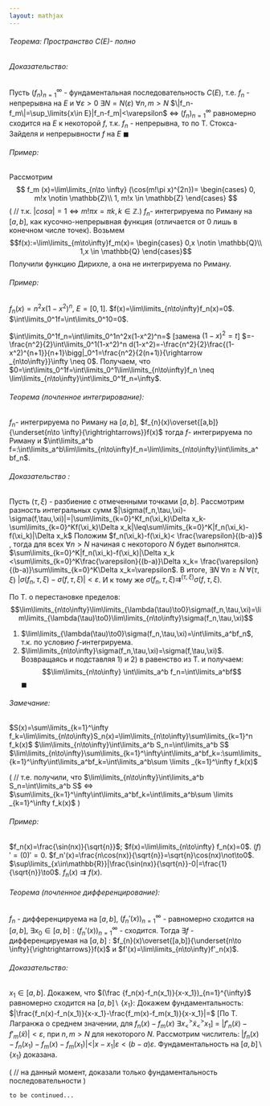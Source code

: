 ```yaml
---  
layout: mathjax  
---  
```


###### Теорема: Пространство $C(E)$- полно
###### Доказательство: 
Пусть $(f_n)_{n=1}^\infty$ - фундаментальная последовательность $C(E)$, т.е. $f_n$ - непрерывна на $E$ и $\forall \varepsilon>0$ $\exists N=N(\varepsilon)$ $\forall n,m >N$  $\|f_n-f_m\|=\sup_\limits{x\in E}|f_n-f_m|<\varepsilon$ $\Leftrightarrow$ $(f_n)_{n=1}^{\infty}$ равномерно сходится на $E$ к некоторой $f$, т.к. $f_n$ - непрерывна, то по Т. Стокса-Зайделя и непрерывности $f$ на $E$ $\blacksquare$

###### Пример:
Рассмотрим 
$$
f_m (x)=\lim\limits_{n\to \infty} (\cos(m!\pi x)^{2n})=
\begin{cases}
0, m!x \notin \mathbb{Z}\\
1, m!x \in \mathbb{Z}
\end{cases}
$$
( // т.к. $|cos\alpha|=1 \Leftrightarrow m!\pi x = \pi k, k\in \mathbb{Z}.$)
$f_n$- интегрируема по Риману на $[a,b]$, как кусочно-непрерывная функция (отличается от $0$ лишь в конечном числе точек).
Возьмем $$f(x):=\lim\limits_{m\to\infty}f_m(x)=
\begin{cases}
0,x \notin \mathbb{Q}\\
1,x \in \mathbb{Q}
\end{cases}$$ Получили функцию Дирихле, а она  не интегрируема по Риману.

###### Пример:
$f_n(x)=n^2x(1-x^2)^n,$  $E=[0,1]$.
$f(x)=\lim\limits_{n\to\infty}f_n(x)=0$. $\int\limits_0^1f=\int\limits_0^10=0$.

$\int\limits_0^1f_n=\int\limits_0^1n^2x(1-x^2)^n=$ \[замена $(1-x)^2=t$] $=-\frac{n^2}{2}\int\limits_0^1(1-x^2)^n d(1-x^2)=-\frac{n^2}{2}\frac{(1-x^2)^{n+1}}{n+1}\bigg|_0^1=\frac{n^2}{2(n+1)}{\rightarrow _{n\to\infty}}\infty \neq 0$.
Получаем, что $0=\int\limits_0^1f=\int\limits_0^1\lim\limits_{n\to\infty}f_n \neq \lim\limits_{n\to\infty}\int\limits_0^1f_n=\infty$.
###### Теорема (почленное интегрирование):
$f_n$- интегрируема по Риману на $[a,b]$,  $f_{n}(x)\overset{[a,b]}{\underset{n\to \infty}{\rightrightarrows}}f(x)$ тогда $f$- интегрируема по Риману и $\int\limits_a^b f=:\int\limits_a^b\lim\limits_{n\to\infty}f_n=\lim\limits_{n\to\infty}\int\limits_a^bf_n$.
###### Доказательство : 
Пусть $(\tau,\xi)$ - разбиение с отмеченными точками $[a,b]$.
Рассмотрим разность интегральных сумм $|\sigma(f_n,\tau,\xi)-\sigma(f,\tau,\xi)|=|\sum\limits_{k=0}^Kf_n(\xi_k)\Delta x_k-\sum\limits_{k=0}^Kf(\xi_k)\Delta x_k|\leq\sum\limits_{k=0}^K|f_n(\xi_k)-f(\xi_k)|\Delta x_k$ Положим $f_n(\xi_k)-f(\xi_k)< \frac{\varepsilon}{(b-a)}$ , тогда для всех $\forall n>N$ начиная с некоторого $N$ будет выполнятся. $\sum\limits_{k=0}^K|f_n(\xi_k)-f(\xi_k)|\Delta x_k <\sum\limits_{k=0}^K\frac{\varepsilon}{(b-a)}\Delta x_k= \frac{\varepsilon}{(b-a)}\sum\limits_{k=0}^K\Delta x_k=\varepsilon$.
В итоге, $\exists N$ $\forall n\geq N$ $\forall (\tau,\xi)$ $|\sigma(f_n,\tau,\xi)-\sigma(f,\tau,\xi)|<\varepsilon$. И к тому же $\sigma(f_n,\tau,\xi)\rightrightarrows ^ {(\tau,\xi)}\sigma(f,\tau,\xi)$.

По Т. о перестановке пределов:
$$\lim\limits_{n\to\infty}\lim\limits_{\lambda(\tau)\to0}\sigma(f_n,\tau,\xi)=\lim\limits_{\lambda(\tau)\to0}\lim\limits_{n\to\infty}\sigma(f_n,\tau,\xi)$$

1) $\lim\limits_{\lambda(\tau)\to0}\sigma(f_n,\tau,\xi)=\int\limits_a^bf_n$, т.к. по условию $f$-интегрируема.
2) $\lim\limits_{n\to\infty}\sigma(f_n,\tau,\xi)=\sigma(f,\tau,\xi)$.
Возвращаясь и подставляя 1) и 2) в равенство из Т. и получаем:
$$\lim\limits_{n\to\infty} \int\limits_a^b f_n=\int\limits_a^bf$$
$\blacksquare$

###### Замечание:
$S(x)=\sum\limits_{k=1}^\infty f_k=\lim\limits_{n\to\infty}S_n(x)=\lim\limits_{n\to\infty}\sum\limits_{k=1}^n f_k(x)$
$\lim\limits_{n\to\infty}\int\limits_a^b S_n=\int\limits_a^b S$
$\lim\limits_{n\to\infty}\sum\limits_{k=1}^\infty\int\limits_a^bf_k=:\sum\limits_{k=1}^\infty\int\limits_a^bf_k=\int\limits_a^b\sum \limits _{k=1}^\infty f_k(x)$

( // т.е. получили, что $\lim\limits_{n\to\infty}\int\limits_a^b S_n=\int\limits_a^b S$ $\Leftrightarrow$ $\sum\limits_{k=1}^\infty\int\limits_a^bf_k=\int\limits_a^b\sum \limits _{k=1}^\infty f_k(x)$ )

###### Пример:
$f_n(x)=\frac{\sin(nx)}{\sqrt{n}}$;
$f(x)=\lim\limits_{n\to\infty} f_n(x)=0$.  $(f)'=(0)'=0$.
$f_n'(x)=\frac{n\cos(nx)}{\sqrt{n}}=\sqrt{n}\cos(nx)\not\to0$.
$\sup\limits_{x\in\mathbb{R}}|\frac{\sin(nx)}{\sqrt{n}}-0|=\frac{1}{\sqrt{n}}\to0$.
$f_n(x)\rightrightarrows f(x)$.

###### Теорема (почленное дифференцирование):
$f_n$ - дифференцируема на $[a,b]$, $(f_n'(x))_{n=1}^\infty$ - равномерно сходится на $[a,b]$, $\exists x_0 \in[a,b] : (f_n'(x))_{n=1}^\infty$ - сходится. Тогда $\exists f$ - дифференцируемая на $[a,b]$ : $f_{n}(x)\overset{[a,b]}{\underset{n\to \infty}{\rightrightarrows}}f(x)$ и $f'(x)=\lim\limits_{n\to\infty}f'_n(x)$.
###### Доказательство:
$x_1\in[a,b]$. 
Докажем, что $(\frac {f_n(x)-f_n(x_1)}{x-x_1})_{n=1}^{\infty}$ равномерно сходится на $[a,b] \backslash$ {$x_1$}:
	Докажем фундаментальность:
	$|\frac{f_n(x)-f_n(x_1)}{x-x_1}-\frac{f_m(x)-f_m(x_1)}{x-x_1}|=$ \[По Т. Лагранжа о среднем значении, для $f_n(x)-f_m(x)$ $\exists x_<^>\widetilde{x}_<^>x_1$] = $|f'_n(\widetilde{x})-f'_m(\widetilde{x})|<\varepsilon$, при $n,m>N$ для некоторого $N$.
	Рассмотрим числитель: $|f_n(x)-f_n(x_1)-f_m(x)-f_m(x_1)|$<$|x-x_1|\varepsilon<(b-a)\varepsilon$.
	 Фундаментальность на $[a,b] \backslash$ {$x_1$} доказана.

(  // на данный момент, доказали только фундаментальность последовательности )

```to be continued...```
